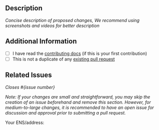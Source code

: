 ## Description

_Concise description of proposed changes, We recommend using screenshots and videos for better description_

## Additional Information

- [ ] I have read the [contributing docs](/scaffold-eth/scaffold-eth-2/blob/main/CONTRIBUTING.md) (if this is your first contribution)
- [ ] This is not a duplicate of any [existing pull request](https://github.com/scaffold-eth/scaffold-eth-2/pulls)

## Related Issues


_Closes #{issue number}_

_Note: If your changes are small and straightforward, you may skip the creation of an issue beforehand and remove this section. However, for medium-to-large changes, it is recommended to have an open issue for discussion and approval prior to submitting a pull request._

Your ENS/address:
